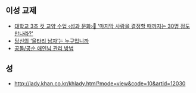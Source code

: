 ## 이성 교제

- [대학교 3초 컷 교양 수업 ‹성과 문화›💝 '마지막 사람을 결정할 때까지는 30명 정도 만나라?'](https://www.youtube.com/watch?v=UpzOzDkWsXA)
- [당신의 ‘울타리 남자’는 누구입니까](http://news.naver.com/main/hotissue/read.nhn?mid=hot&amp;sid1=103&amp;sid2=245&amp;cid=3117&amp;iid=41952&amp;oid=144&amp;aid=0000072300 "http://news.naver.com/main/hotissue/read.nhn?mid=hot&amp;sid1=103&amp;sid2=245&amp;cid=3117&amp;iid=41952&amp;oid=144&amp;aid=0000072300")
- [공돌/공순 애인님 관리 방법](http://theonion.egloos.com/4537590 "http://theonion.egloos.com/4537590")


## 성

* http://lady.khan.co.kr/khlady.html?mode=view&code=10&artid=12030
